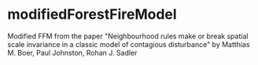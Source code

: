 # modifiedForestFireModel
Modified FFM from the paper "Neighbourhood rules make or break spatial scale invariance in a classic model of contagious disturbance" by Matthias M. Boer, Paul Johnston, Rohan J. Sadler

